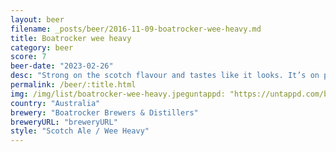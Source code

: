 ```yaml
---
layout: beer
filename: _posts/beer/2016-11-09-boatrocker-wee-heavy.md
title: Boatrocker wee heavy
category: beer
score: 7
beer-date: "2023-02-26"
desc: "Strong on the scotch flavour and tastes like it looks. It’s on point for style but it takes quite a while to warm up to. Not my favourite style"
permalink: /beer/:title.html
img: /img/list/boatrocker-wee-heavy.jpeguntappd: "https://untappd.com/b/boatrocker-brewers---distillers-wee-heavy/5112864"
country: "Australia"
brewery: "Boatrocker Brewers & Distillers"
breweryURL: "breweryURL"
style: "Scotch Ale / Wee Heavy"
---
```

